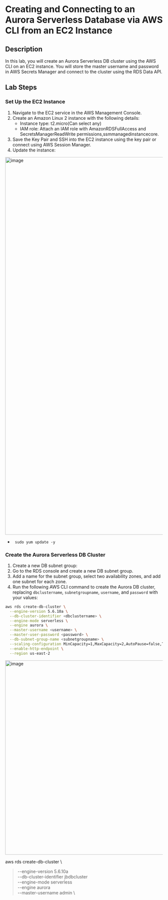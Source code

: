 # **Creating and Connecting to an Aurora Serverless Database via AWS CLI from an EC2 Instance**

## **Description**
In this lab, you will create an Aurora Serverless DB cluster using the AWS CLI on an EC2 instance. You will store the master username and password in AWS Secrets Manager and connect to the cluster using the RDS Data API.

## **Lab Steps**

### **Set Up the EC2 Instance**
   
1. Navigate to the EC2 service in the AWS Management Console.
2. Create an Amazon Linux 2 instance with the following details:
   -   Instance type: t2.micro(Can select any)
   -   IAM role: Attach an IAM role with AmazonRDSFullAccess and SecretsManagerReadWrite permissions,ssmmanagedinstancecore.
3. Save the Key Pair and SSH into the EC2 instance using the key pair or connect using AWS Session Manager.
4. Update the instance:

<img width="1205" alt="image" src="https://github.com/user-attachments/assets/ad79a438-8569-4474-8bef-f313c134c19d">

-      sudo yum update -y

### **Create the Aurora Serverless DB Cluster**

1. Create a new DB subnet group:
2. Go to the RDS console and create a new DB subnet group.
3. Add a name for the subnet group, select two availability zones, and add one subnet for each zone.
4. Run the following AWS CLI command to create the Aurora DB cluster, replacing `dbclustername`, `subnetgroupname`, `username`, and `password` with your values:

```bash
aws rds create-db-cluster \
  --engine-version 5.6.10a \
  --db-cluster-identifier <dbclustername> \
  --engine-mode serverless \
  --engine aurora \
  --master-username <username> \
  --master-user-password <password> \
  --db-subnet-group-name <subnetgroupname> \
  --scaling-configuration MinCapacity=1,MaxCapacity=2,AutoPause=false,TimeoutAction=ForceApplyCapacityChange \
  --enable-http-endpoint \
  --region us-east-2
```

<img width="620" alt="image" src="https://github.com/user-attachments/assets/7757cadb-1452-40c1-97c3-74d64946abf2">

aws rds create-db-cluster \
> --engine-version 5.6.10a \
> --db-cluster-identifier jbdbcluster \
> --engine-mode serverless \
> --engine aurora \
> --master-username admin \



